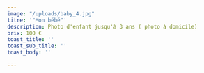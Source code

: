 ```yaml
---
image: "/uploads/baby_4.jpg"
titre: '"Mon bébé"'
description: Photo d'enfant jusqu'à 3 ans ( photo à domicile)
prix: 100 €
toast_title: ''
toast_sub_title: ''
toast_body: ''

---
```

